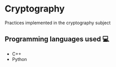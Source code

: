 # Cryptography
Practices implemented in the cryptography subject

## Programming languages used :computer:
* C++
* Python
